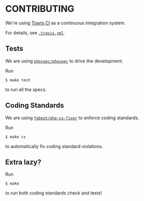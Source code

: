 # CONTRIBUTING

We're using [Travis CI](https://travis-ci.com) as a continuous integration system.
 
For details, see [`.travis.yml`](../.travis.yml). 
 
## Tests

We are using [`phpspec/phpspec`](https://github.com/phpspec/phpspec) to drive the development.

Run

```
$ make test
```

to run all the specs.

## Coding Standards

We are using [`fabpot/php-cs-fixer`](https://github.com/FriendsOfPHP/PHP-CS-Fixer) to enforce coding standards.

Run

```
$ make cs
```

to automatically fix coding standard violations.

## Extra lazy?

Run

```
$ make
```

to run both coding standards check and tests!
